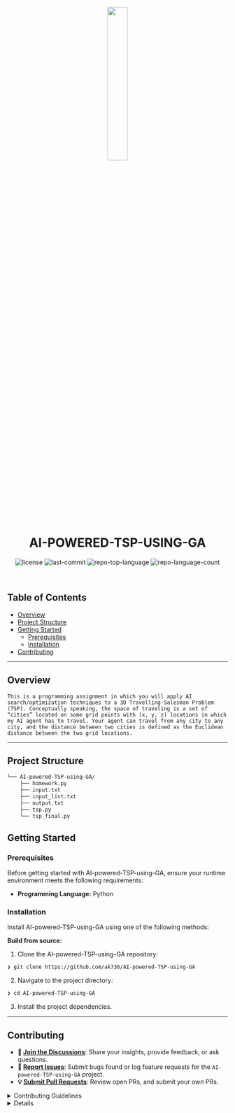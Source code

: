 <p align="center">
    <img src="https://img.icons8.com/?size=512&id=55494&format=png" align="center" width="30%">
</p>
<p align="center"><h1 align="center">AI-POWERED-TSP-USING-GA</h1></p>

<p align="center">
	<img src="https://img.shields.io/github/license/ak736/AI-powered-TSP-using-GA?style=default&logo=opensourceinitiative&logoColor=white&color=0080ff" alt="license">
	<img src="https://img.shields.io/github/last-commit/ak736/AI-powered-TSP-using-GA?style=default&logo=git&logoColor=white&color=0080ff" alt="last-commit">
	<img src="https://img.shields.io/github/languages/top/ak736/AI-powered-TSP-using-GA?style=default&color=0080ff" alt="repo-top-language">
	<img src="https://img.shields.io/github/languages/count/ak736/AI-powered-TSP-using-GA?style=default&color=0080ff" alt="repo-language-count">
</p>
<br>

## Table of Contents

- [ Overview](#-overview)
- [ Project Structure](#-project-structure)
- [ Getting Started](#-getting-started)
  - [ Prerequisites](#-prerequisites)
  - [ Installation](#-installation)
- [ Contributing](#-contributing)

---

## Overview

<code>This is a programming assignment in which you will apply AI search/optimization techniques to a 3D Travelling-Salesman Problem (TSP). Conceptually speaking, the space of traveling is a set of “cities” located on some grid points with (x, y, z) locations in which my AI agent has to travel. Your agent can travel from any city to any city, and the distance between two cities is defined as the Euclidean distance between the two grid locations.</code>

---

## Project Structure

```sh
└── AI-powered-TSP-using-GA/
    ├── homework.py
    ├── input.txt
    ├── input_list.txt
    ├── output.txt
    ├── tsp.py
    └── tsp_final.py
```

## Getting Started

### Prerequisites

Before getting started with AI-powered-TSP-using-GA, ensure your runtime environment meets the following requirements:

- **Programming Language:** Python

### Installation

Install AI-powered-TSP-using-GA using one of the following methods:

**Build from source:**

1. Clone the AI-powered-TSP-using-GA repository:

```sh
❯ git clone https://github.com/ak736/AI-powered-TSP-using-GA
```

2. Navigate to the project directory:

```sh
❯ cd AI-powered-TSP-using-GA
```

3. Install the project dependencies.

---

## Contributing

- **💬 [Join the Discussions](https://github.com/ak736/AI-powered-TSP-using-GA/discussions)**: Share your insights, provide feedback, or ask questions.
- **🐛 [Report Issues](https://github.com/ak736/AI-powered-TSP-using-GA/issues)**: Submit bugs found or log feature requests for the `AI-powered-TSP-using-GA` project.
- **💡 [Submit Pull Requests](https://github.com/ak736/AI-powered-TSP-using-GA/blob/main/CONTRIBUTING.md)**: Review open PRs, and submit your own PRs.

<details closed>
<summary>Contributing Guidelines</summary>

1. **Fork the Repository**: Start by forking the project repository to your github account.
2. **Clone Locally**: Clone the forked repository to your local machine using a git client.
   ```sh
   git clone https://github.com/ak736/AI-powered-TSP-using-GA
   ```
3. **Create a New Branch**: Always work on a new branch, giving it a descriptive name.
   ```sh
   git checkout -b new-feature-x
   ```
4. **Make Your Changes**: Develop and test your changes locally.
5. **Commit Your Changes**: Commit with a clear message describing your updates.
   ```sh
   git commit -m 'Implemented new feature x.'
   ```
6. **Push to github**: Push the changes to your forked repository.
   ```sh
   git push origin new-feature-x
   ```
7. **Submit a Pull Request**: Create a PR against the original project repository. Clearly describe the changes and their motivations.
8. **Review**: Once your PR is reviewed and approved, it will be merged into the main branch. Congratulations on your contribution!
</details>

<details closed>
</details>
